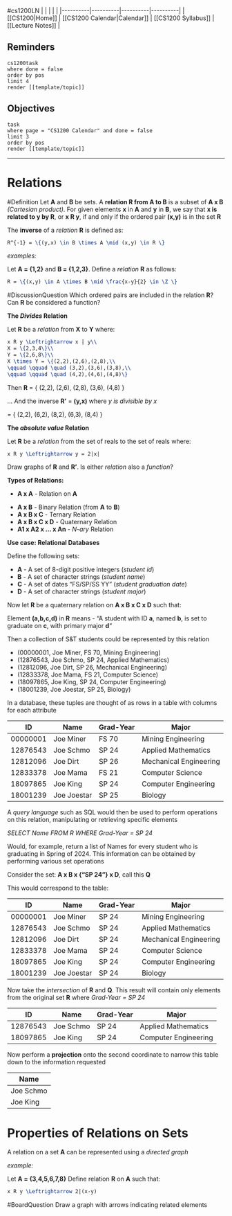 #cs1200LN
|  |  |  |  |
|----------|----------|----------|----------|
| [[CS1200|Home]] | [[CS1200 Calendar|Calendar]] | [[CS1200 Syllabus]] | [[Lecture Notes]] |


## Reminders

```query
cs1200task
where done = false
order by pos
limit 4
render [[template/topic]]
```

## Objectives

```query
task
where page = "CS1200 Calendar" and done = false
limit 3
order by pos
render [[template/topic]]
```
---

# Relations

#Definition Let **A** and **B** be sets. A **relation R from A to B** is a subset of **A x B** _(Cartesian product)_. For given elements **x** in **A** and **y** in **B**, we say that **x is related to y by R**, or **x R y**, if and only if the ordered pair **(x,y)** is in the set **R**

The **inverse** of a _relation_ **R** is defined as:
```latex
R^{-1} = \{(y,x) \in B \times A \mid (x,y) \in R \}
```

_examples:_

Let **A = {1,2}** and **B = {1,2,3}**. Define a _relation_ **R** as follows:
```latex
R = \{(x,y) \in A \times B \mid \frac{x-y}{2} \in \Z \}
```

#DiscussionQuestion Which ordered pairs are included in the relation **R**?
Can **R** be considered a function?

**The _Divides_ Relation**

Let **R** be a _relation_ from **X** to **Y** where:
```latex
x R y \Leftrightarrow x | y\\
X = \{2,3,4\}\\
Y = \{2,6,8\}\\
X \times Y = \{(2,2),(2,6),(2,8),\\
\qquad \qquad \quad (3,2),(3,6),(3,8),\\
\qquad \qquad \quad (4,2),(4,6),(4,8)\}
```

Then **R** = { (2,2), (2,6), (2,8), (3,6), (4,8) }

... And the inverse **R’** = **(y,x)** where _y is divisible by x_ 

  = { (2,2), (6,2), (8,2), (6,3), (8,4) }

**The _absolute value_ Relation**

Let **R** be a _relation_ from the set of reals to the set of reals where:
```latex
x R y \Leftrightarrow y = 2|x|
```

Draw graphs of **R** and **R’**. Is either _relation_ also a _function_?

**Types of Relations:**

* **A x A** - Relation on **A**
- **A x B** - Binary Relation (from **A** to **B**)
- **A x B x C** - Ternary Relation
- **A x B x C x D** - Quaternary Relation
- **A1 x A2 x ... x An** - _N-ary_ Relation

**Use case: Relational Databases**

Define the following sets:
* **A** - A set of 8-digit positive integers (_student id_)
* **B** - A set of character strings (_student name_)
* **C** - A set of dates “FS/SP/SS YY” (_student graduation date_)
* **D** - A set of character strings (_student major_)

Now let **R** be a quaternary relation on **A x B x C x D** such that:

  Element **(a,b,c,d)** in **R** means - “A student with ID **a**, named **b**, is set to graduate on **c**, with primary major **d**“

Then a collection of S&T students could be represented by this relation

* (00000001, Joe Miner, FS 70, Mining Engineering)
* (12876543, Joe Schmo, SP 24, Applied Mathematics)
* (12812096, Joe Dirt, SP 26, Mechanical Engineering)
* (12833378, Joe Mama, FS 21, Computer Science)
* (18097865, Joe King, SP 24, Computer Engineering)
* (18001239, Joe Joestar, SP 25, Biology)

In a database, these tuples are thought of as rows in a table with columns for each attribute

| ID | Name | Grad-Year | Major |
|----------|----------|----------|----------|
| 00000001 | Joe Miner | FS 70 | Mining Engineering |
| 12876543 | Joe Schmo | SP 24 | Applied Mathematics |
| 12812096 | Joe Dirt | SP 26 | Mechanical Engineering |
| 12833378 | Joe Mama | FS 21 | Computer Science |
| 18097865 | Joe King | SP 24 | Computer Engineering |
| 18001239 | Joe Joestar | SP 25 | Biology |

A _query language_ such as SQL would then be used to perform operations on this relation, manipulating or retrieving specific elements

  _SELECT Name FROM R WHERE Grad-Year = SP 24_

Would, for example, return a list of Names for every student who is graduating in Spring of 2024. This information can be obtained by performing various set operations

Consider the set: **A x B x {“SP 24”} x D**, call this **Q**

This would correspond to the table:

| ID | Name | Grad-Year | Major |
|----------|----------|----------|----------|
| 00000001 | Joe Miner | SP 24 | Mining Engineering |
| 12876543 | Joe Schmo | SP 24 | Applied Mathematics |
| 12812096 | Joe Dirt | SP 24 | Mechanical Engineering |
| 12833378 | Joe Mama | SP 24 | Computer Science |
| 18097865 | Joe King | SP 24 | Computer Engineering |
| 18001239 | Joe Joestar | SP 24 | Biology |

Now take the _intersection_ of **R** and **Q**. This result will contain only elements from the original set **R** where _Grad-Year = SP 24_

| ID | Name | Grad-Year | Major |
|----------|----------|----------|----------|
| 12876543 | Joe Schmo | SP 24 | Applied Mathematics |
| 18097865 | Joe King | SP 24 | Computer Engineering |


Now perform a **projection** onto the second coordinate to narrow this table down to the information requested

| Name |
|----------|
| Joe Schmo |
| Joe King |


# Properties of Relations on Sets

A relation on a set **A** can be represented using a _directed graph_

_example:_

Let **A = {3,4,5,6,7,8}**
Define relation **R** on **A** such that:
```latex
x R y \Leftrightarrow 2|(x-y)
```

#BoardQuestion Draw a graph with arrows indicating related elements
